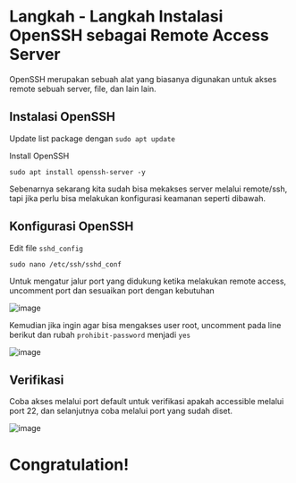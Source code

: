 # Langkah - Langkah Instalasi OpenSSH sebagai Remote Access Server
OpenSSH merupakan sebuah alat yang biasanya digunakan untuk akses remote sebuah server, file, dan lain lain.
## Instalasi OpenSSH
Update list package dengan `sudo apt update` 

Install OpenSSH 

    sudo apt install openssh-server -y

Sebenarnya sekarang kita sudah bisa mekakses server melalui remote/ssh, tapi jika perlu bisa melakukan konfigurasi keamanan seperti dibawah.
## Konfigurasi OpenSSH
Edit file `sshd_config`

    sudo nano /etc/ssh/sshd_conf

Untuk mengatur jalur port yang didukung ketika melakukan remote access, uncomment port dan sesuaikan port dengan kebutuhan

![image](https://github.com/diotriandika/learn-networking/assets/109568349/c80adfd9-915f-462c-984a-54d9533c5282)

Kemudian jika ingin agar bisa mengakses user root, uncomment pada line berikut dan rubah `prohibit-password` menjadi `yes`

![image](https://github.com/diotriandika/learn-networking/assets/109568349/d7e5e780-ac41-4902-873a-a0955af7988c)

## Verifikasi
Coba akses melalui port default untuk verifikasi apakah accessible melalui port 22, dan selanjutnya coba melalui port yang sudah diset.

![image](https://github.com/diotriandika/learn-networking/assets/109568349/ddfac790-b096-4e3f-a6c7-43c233f22d15)

# Congratulation!
